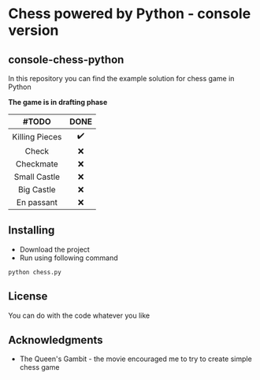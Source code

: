 # Chess powered by Python - console version
## console-chess-python

In this repository you can find the example solution for chess game in Python

**The game is in drafting phase**

| #TODO | DONE |
| :---: | :---: |
| Killing Pieces | ✔️ |
| Check | ❌ |
| Checkmate | ❌ |
| Small Castle | ❌ |
| Big Castle | ❌ |
| En passant | ❌ |

## Installing 
* Download the project
* Run using following command
```
python chess.py
```
## License
You can do with the code whatever you like

## Acknowledgments

* The Queen's Gambit - the movie encouraged me to try to create simple chess game
